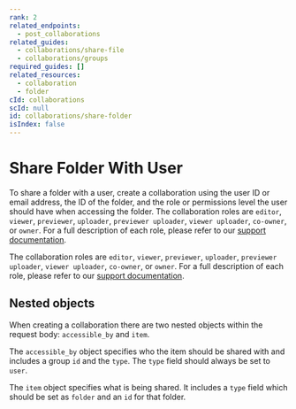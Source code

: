 ```yaml
---
rank: 2
related_endpoints:
  - post_collaborations
related_guides:
  - collaborations/share-file
  - collaborations/groups
required_guides: []
related_resources:
  - collaboration
  - folder
cId: collaborations
scId: null
id: collaborations/share-folder
isIndex: false
---
```

# Share Folder With User

To share a folder with a user, create a collaboration using the user ID or email address, the ID of the folder, and the role or permissions level the user should have when accessing the folder. The collaboration roles are `editor`, `viewer`, `previewer`, `uploader`, `previewer uploader`, `viewer uploader`, `co-owner`, or `owner`. For a full description of each role, please refer to our [support documentation][support documentation].

<Samples id="post_collaborations">

</Samples>

<Message>

The collaboration roles are `editor`, `viewer`, `previewer`, `uploader`, `previewer uploader`, `viewer uploader`, `co-owner`, or `owner`. For a full description of each role, please refer to our [support documentation][support documentation].

</Message>

## Nested objects

When creating a collaboration there are two nested objects within the request body: `accessible_by` and `item`.

The `accessible_by` object specifies who the item should be shared with and includes a group `id` and the `type`. The `type` field should always be set to `user`.

The `item` object specifies what is being shared. It includes a `type` field which should be set as `folder` and an `id` for that folder.

[support documentation]: https://community.box.com/t5/Collaborate-By-Inviting-Others/Understanding-Collaborator-Permission-Levels/ta-p/144
